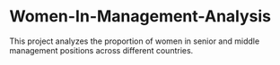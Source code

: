 # Women-In-Management-Analysis
This project analyzes the proportion of women in senior and middle management positions across different countries. 
